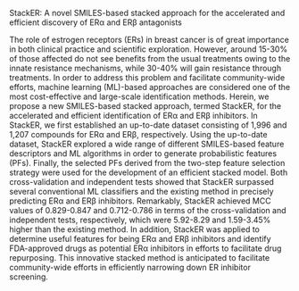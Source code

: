 StackER: A novel SMILES-based stacked approach for the accelerated and efficient discovery of ERα and ERβ antagonists

The role of estrogen receptors (ERs) in breast cancer is of great importance in both clinical practice and scientific exploration. However, around 15-30% of those affected do not see benefits from the usual treatments owing to the innate resistance mechanisms, while 30-40% will gain resistance through treatments. In order to address this problem and facilitate community-wide efforts, machine learning (ML)-based approaches are considered one of the most cost-effective and large-scale identification methods. Herein, we propose a new SMILES-based stacked approach, termed StackER, for the accelerated and efficient identification of ERα and ERβ inhibitors. In StackER, we first established an up-to-date dataset consisting of 1,996 and 1,207 compounds for ERα and ERβ, respectively. Using the up-to-date dataset, StackER explored a wide range of different SMILES-based feature descriptors and ML algorithms in order to generate probabilistic features (PFs). Finally, the selected PFs derived from the two-step feature selection strategy were used for the development of an efficient stacked model. Both cross-validation and independent tests showed that StackER surpassed several conventional ML classifiers and the existing method in precisely predicting ERα and ERβ inhibitors. Remarkably, StackER achieved MCC values of 0.829-0.847 and 0.712-0.786 in terms of the cross-validation and independent tests, respectively, which were 5.92-8.29 and 1.59-3.45% higher than the existing method. In addition, StackER was applied to determine useful features for being ERα and ERβ inhibitors and identify FDA-approved drugs as potential ERα inhibitors in efforts to facilitate drug repurposing. This innovative stacked method is anticipated to facilitate community-wide efforts in efficiently narrowing down ER inhibitor screening.
